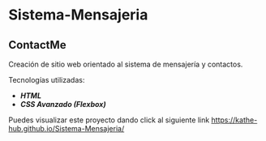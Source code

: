 # Sistema-Mensajeria
## ContactMe

Creación de sitio web orientado al sistema de mensajería y contactos.

Tecnologías utilizadas:
- _**HTML**_
- _**CSS Avanzado (Flexbox)**_


Puedes visualizar este proyecto dando click al siguiente link https://kathe-hub.github.io/Sistema-Mensajeria/

